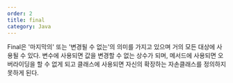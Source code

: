 ```yaml
---
order: 2
title: final
category: Java
---
```


Final은 '마지막의' 또는 '변경될 수 없는'의 의미를 가지고 있으며 거의 모든 대상에 사용될 수 있다.
변수에 사용되면 값을 변경할 수 없는 상수가 되며, 메서드에 사용되면 오버라이딩을 할 수 없게 되고
클래스에 사용되면 자신의 확장하는 자손클래스를 정의하지 못하게 된다.
